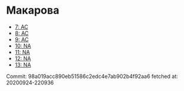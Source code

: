 # Макарова
- [7: AC](7.md)
- [8: AC](8.md)
- [9: AC](9.md)
- [10: NA](10.md)
- [11: NA](11.md)
- [12: NA](12.md)
- [13: NA](13.md)

Commit: 98a019acc890eb51586c2edc4e7ab902b4f92aa6
 fetched at: 20200924-220936

